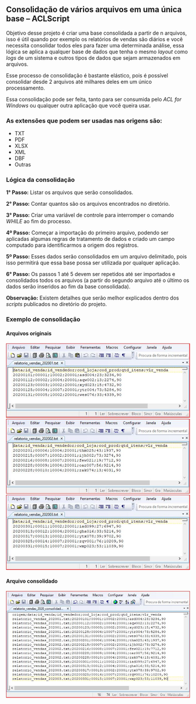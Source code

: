 ﻿## **Consolidação de vários arquivos em uma única base – ACLScript**

Objetivo desse projeto é criar uma base consolidada a partir de n arquivos, isso é útil quando por exemplo os relatórios de vendas são diários e você necessita consolidar todos eles para fazer uma determinada análise, essa lógica se aplica a qualquer base de dados que tenha o mesmo *layout* como *logs* de um sistema e outros tipos de dados que sejam armazenados em arquivos. 

Esse processo de consolidação é bastante elástico, pois é possível consolidar desde 2 arquivos até milhares deles em um único processamento.

Essa consolidação pode ser feita, tanto para ser consumida pelo *ACL for Windows* ou qualquer outra aplicação que você queira usar.

### **As extensões que podem ser usadas nas origens são:**
- TXT
- PDF
- XLSX
- XML
- DBF
- Outras

### **Lógica da consolidação** 

**1° Passo:** Listar os arquivos que serão consolidados.

**2° Passo:** Contar quantos são os arquivos encontrados no diretório.

**3° Passo:** Criar uma variável de controle para interromper o comando *WHILE* ao fim do processo.

**4º Passo:** Começar a importação do primeiro arquivo, podendo ser aplicadas algumas regras de tratamento de dados e criado um campo computado para identificarmos a origem dos registros.

**5º Passo:** Esses dados serão consolidados em um arquivo delimitado, pois isso permitirá que essa base possa ser utilizada por qualquer aplicação.

**6° Passo:** Os passos 1 até 5 devem ser repetidos até ser importados e consolidados todos os arquivos (a partir do segundo arquivo até o último os dados serão inseridos ao fim da base consolidada).

**Observação:** Existem detalhes que serão melhor explicados dentro dos *scripts* publicados no diretório do projeto.

### **Exemplo de consolidação**
#### Arquivos originais

![](https://github.com/Renatoelho/Agrupamento-de-arquivos-ACLScript/blob/master/04-prints/print_relatorio_vendas_202001.JPG?raw=true)
![](https://github.com/Renatoelho/Agrupamento-de-arquivos-ACLScript/blob/master/04-prints/print_relatorio_vendas_202002.JPG?raw=true)
![](https://github.com/Renatoelho/Agrupamento-de-arquivos-ACLScript/blob/master/04-prints/print_relatorio_vendas_202003.JPG?raw=true)

#### Arquivo consolidado

![](https://github.com/Renatoelho/Agrupamento-de-arquivos-ACLScript/blob/master/04-prints/print_relatorio_vendas_2020_consolidado.JPG?raw=true)
